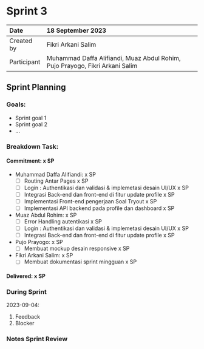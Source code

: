 # Sprint 3


|Date|18 September 2023|
| :- | :- |
|Created by|Fikri Arkani Salim|
|Participant|Muhammad Daffa Alifiandi, Muaz Abdul Rohim, Pujo Prayogo, Fikri Arkani Salim|
## Sprint Planning
### Goals:
- Sprint goal 1
- Sprint goal 2
- …
### Breakdown Task:
#### Commitment: x SP
- Muhammad Daffa Alifiandi: x SP
  - [ ] Routing Antar Pages x SP
  - [ ] Login : Authentikasi dan validasi & implemetasi desain UI/UX x SP
  - [ ] Integrasi Back-end dan front-end di fitur update profile x SP
  - [ ] Implementasi Front-end pengerjaan Soal Tryout x SP
  - [ ] Implementasi API backend pada profile dan dashboard x SP
- Muaz Abdul Rohim: x SP
  - [ ] Error Handling autentikasi x SP
  - [ ] Login : Authentikasi dan validasi & implemetasi desain UI/UX x SP
  - [ ] Integrasi Back-end dan front-end di fitur update profile x SP
- Pujo Prayogo: x SP
  - [ ] Membuat mockup desain responsive x SP
- Fikri Arkani Salim: x SP
  - [ ] Membuat dokumentasi sprint mingguan x SP

#### Delivered:	 x SP
### During Sprint
2023-09-04:

1. Feedback
1. Blocker
### Notes Sprint Review


